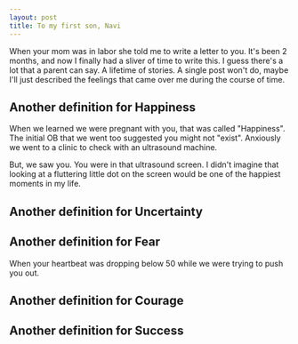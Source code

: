 ```yaml
---
layout: post
title: To my first son, Navi
---
```


When your mom was in labor she told me to write a letter to you. It's been 2 months, and now I finally had a sliver of time to write this. I guess there's a lot that a parent can say. A lifetime of stories. A single post won't do, maybe I'll just described the feelings that came over me during the course of time.

Another definition for Happiness
---

When we learned we were pregnant with you, that was called "Happiness". The initial OB that we went too suggested you might not "exist". Anxiously we went to a clinic to check with an ultrasound machine.

<ultrasound image>

But, we saw you. You were in that ultrasound screen. I didn't imagine that looking at a fluttering little dot on the screen would be one of the happiest moments in my life.

Another definition for Uncertainty
---


Another definition for Fear
---

When your heartbeat was dropping below 50 while we were trying to push you out.

Another definition for Courage
---


Another definition for Success
---


